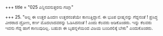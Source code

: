+++
title = "025 ಎನ್ದಿನವನುತ್ತರನು ಗಙ್ಗಾ"

+++
25. "ಅಲ್ಲ ಈ ಉತ್ತರ ಹಿಂದಣ ಉತ್ತರನಂತೆಯೇ ಕಾಣುತ್ತಿದ್ದಾನೆ. ಈ ಭೂಪ ಭೀಷ್ಮನನ್ನು ಗೆದ್ದನಂತೆ ! ಪ್ರಸಿದ್ಧ ವೀರರಾದ ದ್ರೋಣ, ಕರ್ಣ ಮೊದಲಾದವರನ್ನು ಓಡಿಸಿದನಂತೆ ! ಎಂದು ಕೆಲವರು ಆಡಿಕೊಂಡರು. ಇನ್ನು ಕೆಲವರು ಇವನು ಗೆದ್ದ ಹಾಗೆ ಕಾಣುವುದಿಲ್ಲ. ಬಹುಶಃ ಈ ಬೃಹನ್ನಳೆಯಿಂದ ವಿಜಯ ಬಂದಿರಲಿಕ್ಕೆ ಬೇಕು" ಎಂದುಕೊಂಡರು.